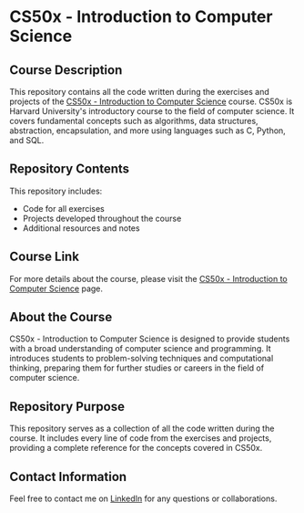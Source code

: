 # CS50x - Introduction to Computer Science

## Course Description

This repository contains all the code written during the exercises and projects of the [CS50x - Introduction to Computer Science](https://cs50.harvard.edu/x/2024/) course. CS50x is Harvard University's introductory course to the field of computer science. It covers fundamental concepts such as algorithms, data structures, abstraction, encapsulation, and more using languages such as C, Python, and SQL.

## Repository Contents

This repository includes:

- Code for all exercises
- Projects developed throughout the course
- Additional resources and notes

## Course Link

For more details about the course, please visit the [CS50x - Introduction to Computer Science](https://cs50.harvard.edu/x/2024/) page.

## About the Course

CS50x - Introduction to Computer Science is designed to provide students with a broad understanding of computer science and programming. It introduces students to problem-solving techniques and computational thinking, preparing them for further studies or careers in the field of computer science.

## Repository Purpose

This repository serves as a collection of all the code written during the course. It includes every line of code from the exercises and projects, providing a complete reference for the concepts covered in CS50x.

## Contact Information

Feel free to contact me on [LinkedIn](https://www.linkedin.com/in/ruifernpereira/) for any questions or collaborations.

